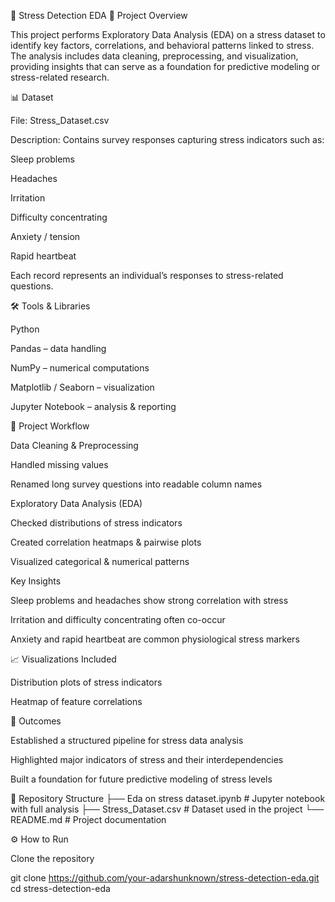🧠 Stress Detection EDA
📌 Project Overview

This project performs Exploratory Data Analysis (EDA) on a stress dataset to identify key factors, correlations, and behavioral patterns linked to stress.
The analysis includes data cleaning, preprocessing, and visualization, providing insights that can serve as a foundation for predictive modeling or stress-related research.

📊 Dataset

File: Stress_Dataset.csv

Description: Contains survey responses capturing stress indicators such as:

Sleep problems

Headaches

Irritation

Difficulty concentrating

Anxiety / tension

Rapid heartbeat

Each record represents an individual’s responses to stress-related questions.

🛠️ Tools & Libraries

Python

Pandas – data handling

NumPy – numerical computations

Matplotlib / Seaborn – visualization

Jupyter Notebook – analysis & reporting

🔑 Project Workflow

Data Cleaning & Preprocessing

Handled missing values

Renamed long survey questions into readable column names

Exploratory Data Analysis (EDA)

Checked distributions of stress indicators

Created correlation heatmaps & pairwise plots

Visualized categorical & numerical patterns

Key Insights

Sleep problems and headaches show strong correlation with stress

Irritation and difficulty concentrating often co-occur

Anxiety and rapid heartbeat are common physiological stress markers

📈 Visualizations Included

Distribution plots of stress indicators

Heatmap of feature correlations

🚀 Outcomes

Established a structured pipeline for stress data analysis

Highlighted major indicators of stress and their interdependencies

Built a foundation for future predictive modeling of stress levels

📂 Repository Structure
├── Eda on stress dataset.ipynb   # Jupyter notebook with full analysis
├── Stress_Dataset.csv            # Dataset used in the project
└── README.md                     # Project documentation

⚙️ How to Run

Clone the repository

git clone https://github.com/your-adarshunknown/stress-detection-eda.git
cd stress-detection-eda
